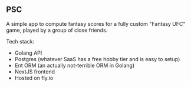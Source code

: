 PSC
---

A simple app to compute fantasy scores for a fully custom "Fantasy UFC" game, played by a group of close friends.

Tech stack:
* Golang API
* Postgres (whatever SaaS has a free hobby tier and is easy to setup)
* Ent ORM (an actually not-terrible ORM in Golang)
* NextJS frontend
* Hosted on fly.io


